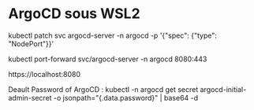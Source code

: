 # ArgoCD sous WSL2

kubectl patch svc argocd-server -n argocd -p '{"spec": {"type": "NodePort"}}'

kubectl port-forward svc/argocd-server -n argocd 8080:443

https://localhost:8080

Deault Password of ArgoCD : kubectl -n argocd get secret argocd-initial-admin-secret -o jsonpath="{.data.password}" | base64 -d



